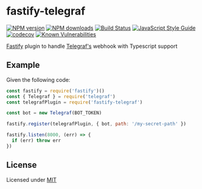 # fastify-telegraf

[![NPM version](https://img.shields.io/npm/v/fastify-telegraf.svg?style=flat)](https://www.npmjs.com/package/fastify-telegraf)
[![NPM downloads](https://img.shields.io/npm/dm/fastify-telegraf.svg?style=flat)](https://www.npmjs.com/package/fastify-telegraf)
[![Build Status](https://travis-ci.org/fastify/fastify-telegraf.svg?branch=master)](https://travis-ci.org/fastify/fastify-telegraf)
[![JavaScript Style Guide](https://img.shields.io/badge/code_style-standard-brightgreen.svg)](https://standardjs.com)
[![codecov](https://codecov.io/gh/fastify/fastify-telegraf/branch/master/graph/badge.svg)](https://codecov.io/gh/fastify/fastify-telegraf)
[![Known Vulnerabilities](https://snyk.io/test/github/fastify/fastify-telegraf/badge.svg)](https://snyk.io/test/github/fastify/fastify-telegraf)

[Fastify](https://github.com/fastify/fastify) plugin to handle [Telegraf's](https://github.com/telegraf/telegraf) webhook with Typescript support

## Example

Given the following code:

```js
const fastify = require('fastify')()
const { Telegraf } = require('telegraf')
const telegrafPlugin = require('fastify-telegraf')

const bot = new Telegraf(BOT_TOKEN)

fastify.register(telegrafPlugin, { bot, path: '/my-secret-path' })

fastify.listen(8000, (err) => {
  if (err) throw err
})
```

## License

Licensed under [MIT](./LICENSE)